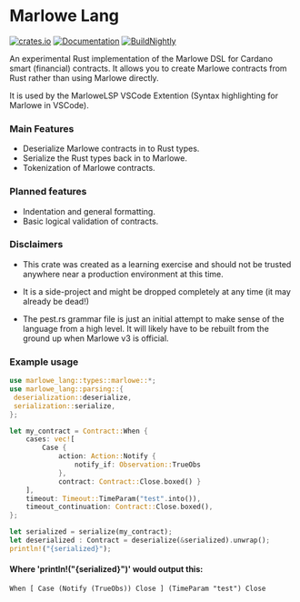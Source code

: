 # Marlowe Lang

[![crates.io](https://img.shields.io/crates/v/marlowe_lang.svg)](https://crates.io/crates/marlowe_lang)
[![Documentation](https://docs.rs/marlowe_lang/badge.svg)](https://docs.rs/marlowe_lang)
[![BuildNightly](https://github.com/OlofBlomqvist/marlowe_rust/actions/workflows/rust.yml/badge.svg?branch=master)](https://github.com/OlofBlomqvist/marlowe_rust/actions/workflows/rust.yml)

An experimental Rust implementation of the Marlowe DSL for Cardano smart (financial) contracts. 
It allows you to create Marlowe contracts from Rust rather than using Marlowe directly.

It is used by the MarloweLSP VSCode Extention (Syntax highlighting for Marlowe in VSCode).

### Main Features

- Deserialize Marlowe contracts in to Rust types.
- Serialize the Rust types back in to Marlowe.
- Tokenization of Marlowe contracts.

### Planned features

- Indentation and general formatting.
- Basic logical validation of contracts.

### Disclaimers

- This crate was created as a learning exercise and should not be trusted anywhere near a production environment at this time.

- It is a side-project and might be dropped completely at any time (it may already be dead!)

- The pest.rs grammar file is just an initial attempt to make sense of the language from a high level. 
  It will likely have to be rebuilt from the ground up when Marlowe v3 is official.


### Example usage

```rust
use marlowe_lang::types::marlowe::*;
use marlowe_lang::parsing::{
 deserialization::deserialize,
 serialization::serialize,
};

let my_contract = Contract::When {
    cases: vec![
        Case { 
            action: Action::Notify { 
                notify_if: Observation::TrueObs 
            }, 
            contract: Contract::Close.boxed() }
    ],
    timeout: Timeout::TimeParam("test".into()),
    timeout_continuation: Contract::Close.boxed(),
};

let serialized = serialize(my_contract);
let deserialized : Contract = deserialize(&serialized).unwrap();
println!("{serialized}");
```

#### Where 'println!("{serialized}")' would output this:
```text
When [ Case (Notify (TrueObs)) Close ] (TimeParam "test") Close
```

